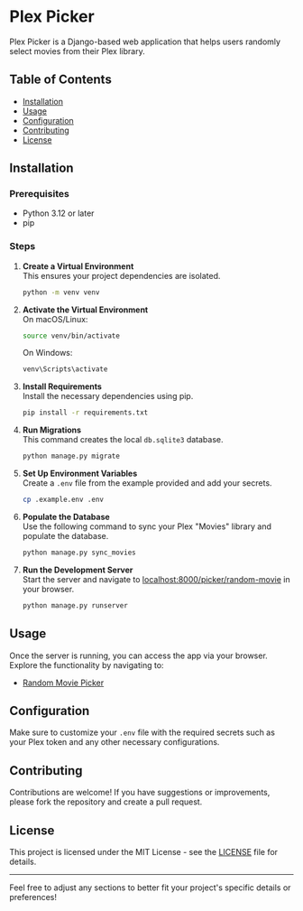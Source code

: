 # Plex Picker

Plex Picker is a Django-based web application that helps users randomly select movies from their Plex library.

## Table of Contents
- [Installation](#installation)
- [Usage](#usage)
- [Configuration](#configuration)
- [Contributing](#contributing)
- [License](#license)

## Installation

### Prerequisites
- Python 3.12 or later
- pip

### Steps

1. **Create a Virtual Environment**  
   This ensures your project dependencies are isolated.
   ```bash
   python -m venv venv
   ```

2. **Activate the Virtual Environment**  
   On macOS/Linux:
   ```bash
   source venv/bin/activate
   ```
   On Windows:
   ```bash
   venv\Scripts\activate
   ```

3. **Install Requirements**  
   Install the necessary dependencies using pip.
   ```bash
   pip install -r requirements.txt
   ```

4. **Run Migrations**  
   This command creates the local `db.sqlite3` database.
   ```bash
   python manage.py migrate
   ```

5. **Set Up Environment Variables**  
   Create a `.env` file from the example provided and add your secrets.
   ```bash
   cp .example.env .env
   ```

6. **Populate the Database**  
   Use the following command to sync your Plex "Movies" library and populate the database.
   ```bash
   python manage.py sync_movies
   ```

7. **Run the Development Server**  
   Start the server and navigate to [localhost:8000/picker/random-movie](http://localhost:8000/picker/random-movie) in your browser.
   ```bash
   python manage.py runserver
   ```

## Usage

Once the server is running, you can access the app via your browser. Explore the functionality by navigating to:
- [Random Movie Picker](http://localhost:8000/picker/random-movie)

## Configuration

Make sure to customize your `.env` file with the required secrets such as your Plex token and any other necessary configurations.

## Contributing

Contributions are welcome! If you have suggestions or improvements, please fork the repository and create a pull request.

## License

This project is licensed under the MIT License - see the [LICENSE](LICENSE) file for details.

---

Feel free to adjust any sections to better fit your project's specific details or preferences!